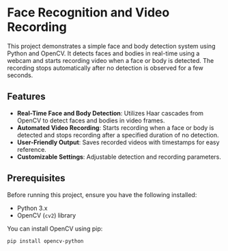 # Face Recognition and Video Recording

This project demonstrates a simple face and body detection system using Python and OpenCV. It detects faces and bodies in real-time using a webcam and starts recording video when a face or body is detected. The recording stops automatically after no detection is observed for a few seconds.

## Features

- **Real-Time Face and Body Detection**: Utilizes Haar cascades from OpenCV to detect faces and bodies in video frames.
- **Automated Video Recording**: Starts recording when a face or body is detected and stops recording after a specified duration of no detection.
- **User-Friendly Output**: Saves recorded videos with timestamps for easy reference.
- **Customizable Settings**: Adjustable detection and recording parameters.

## Prerequisites

Before running this project, ensure you have the following installed:

- Python 3.x
- OpenCV (`cv2`) library

You can install OpenCV using pip:

```bash
pip install opencv-python
